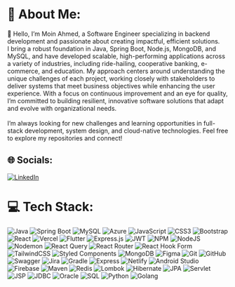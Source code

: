 # 💫 About Me:

👋 Hello, I’m Moin Ahmed, a Software Engineer specializing in backend development and passionate about creating impactful, efficient solutions.<br> I bring a robust foundation in Java, Spring Boot, Node.js, MongoDB, and MySQL, and have developed scalable, high-performing applications across a variety of industries, including ride-hailing, cooperative banking, e-commerce, and education. My approach centers around understanding the unique challenges of each project, working closely with stakeholders to deliver systems that meet business objectives while enhancing the user experience. With a focus on continuous improvement and an eye for quality,<br> I’m committed to building resilient, innovative software solutions that adapt and evolve with organizational needs.<br><br> I’m always looking for new challenges and learning opportunities in full-stack development, system design, and cloud-native technologies. Feel free to explore my repositories and connect!

## 🌐 Socials:

[![LinkedIn](https://img.shields.io/badge/LinkedIn-%230077B5.svg?logo=linkedin&logoColor=white)](www.linkedin.com/in/moin-ahmed-c-915508212)

# 💻 Tech Stack:

![Java](https://img.shields.io/badge/Java-%23ED8B00.svg?style=for-the-badge&logo=java&logoColor=white) ![Spring Boot](https://img.shields.io/badge/Spring_Boot-%236DB33F.svg?style=for-the-badge&logo=spring-boot&logoColor=white) ![MySQL](https://img.shields.io/badge/MySQL-%2300f.svg?style=for-the-badge&logo=mysql&logoColor=white) ![Azure](https://img.shields.io/badge/Azure-%230072C6.svg?style=for-the-badge&logo=microsoft-azure&logoColor=white) ![JavaScript](https://img.shields.io/badge/javascript-%23323330.svg?style=for-the-badge&logo=javascript&logoColor=%23F7DF1E) ![CSS3](https://img.shields.io/badge/css3-%231572B6.svg?style=for-the-badge&logo=css3&logoColor=white) ![Bootstrap](https://img.shields.io/badge/bootstrap-%238511FA.svg?style=for-the-badge&logo=bootstrap&logoColor=white) ![React](https://img.shields.io/badge/react-%2320232a.svg?style=for-the-badge&logo=react&logoColor=%2361DAFB) ![Vercel](https://img.shields.io/badge/vercel-%23000000.svg?style=for-the-badge&logo=vercel&logoColor=white) ![Flutter](https://img.shields.io/badge/Flutter-%2302569B.svg?style=for-the-badge&logo=Flutter&logoColor=white) ![Express.js](https://img.shields.io/badge/express.js-%23404d59.svg?style=for-the-badge&logo=express&logoColor=%2361DAFB) ![JWT](https://img.shields.io/badge/JWT-black?style=for-the-badge&logo=JSON%20web%20tokens) ![NPM](https://img.shields.io/badge/NPM-%23CB3837.svg?style=for-the-badge&logo=npm&logoColor=white) ![NodeJS](https://img.shields.io/badge/node.js-6DA55F?style=for-the-badge&logo=node.js&logoColor=white) ![Nodemon](https://img.shields.io/badge/NODEMON-%23323330.svg?style=for-the-badge&logo=nodemon&logoColor=%BBDEAD) ![React Query](https://img.shields.io/badge/-React%20Query-FF4154?style=for-the-badge&logo=react%20query&logoColor=white) ![React Router](https://img.shields.io/badge/React_Router-CA4245?style=for-the-badge&logo=react-router&logoColor=white) ![React Hook Form](https://img.shields.io/badge/React%20Hook%20Form-%23EC5990.svg?style=for-the-badge&logo=reacthookform&logoColor=white) ![TailwindCSS](https://img.shields.io/badge/tailwindcss-%2338B2AC.svg?style=for-the-badge&logo=tailwind-css&logoColor=white) ![Styled Components](https://img.shields.io/badge/styled--components-DB7093?style=for-the-badge&logo=styled-components&logoColor=white) ![MongoDB](https://img.shields.io/badge/MongoDB-%234ea94b.svg?style=for-the-badge&logo=mongodb&logoColor=white) ![Figma](https://img.shields.io/badge/figma-%23F24E1E.svg?style=for-the-badge&logo=figma&logoColor=white) ![Git](https://img.shields.io/badge/git-%23F05033.svg?style=for-the-badge&logo=git&logoColor=white) ![GitHub](https://img.shields.io/badge/github-%23121011.svg?style=for-the-badge&logo=github&logoColor=white) ![Swagger](https://img.shields.io/badge/-Swagger-%23Clojure?style=for-the-badge&logo=swagger&logoColor=white) ![Jira](https://img.shields.io/badge/jira-%230A0FFF.svg?style=for-the-badge&logo=jira&logoColor=white) ![Gradle](https://img.shields.io/badge/Gradle-02303A.svg?style=for-the-badge&logo=Gradle&logoColor=white) ![Express](https://img.shields.io/badge/Express-000000.svg?style=for-the-badge&logo=express&logoColor=white) ![Netlify](https://img.shields.io/badge/Netlify-00C7B7.svg?style=for-the-badge&logo=netlify&logoColor=white) ![Android Studio](https://img.shields.io/badge/Android_Studio-3DDC84.svg?style=for-the-badge&logo=android-studio&logoColor=white) ![Firebase](https://img.shields.io/badge/firebase-a08021?style=for-the-badge&logo=firebase&logoColor=ffcd34) ![Maven](https://img.shields.io/badge/Maven-C71A36?style=for-the-badge&logo=apache-maven&logoColor=white) ![Redis](https://img.shields.io/badge/Redis-DC382D?style=for-the-badge&logo=redis&logoColor=white) ![Lombok](https://img.shields.io/badge/Lombok-DC382D?style=for-the-badge&logo=lombok&logoColor=white) ![Hibernate](https://img.shields.io/badge/Hibernate-59666C?style=for-the-badge&logo=hibernate&logoColor=white) ![JPA](https://img.shields.io/badge/JPA-6DB33F?style=for-the-badge&logo=java&logoColor=white) ![Servlet](https://img.shields.io/badge/Servlet-007396?style=for-the-badge&logo=java&logoColor=white) ![JSP](https://img.shields.io/badge/JSP-007396?style=for-the-badge&logo=java&logoColor=white) ![JDBC](https://img.shields.io/badge/JDBC-007396?style=for-the-badge&logo=java&logoColor=white) ![Oracle](https://img.shields.io/badge/Oracle-F80000?style=for-the-badge&logo=oracle&logoColor=white) ![SQL](https://img.shields.io/badge/SQL-4479A1?style=for-the-badge&logo=postgresql&logoColor=white) ![Python](https://img.shields.io/badge/Python-3776AB?style=for-the-badge&logo=python&logoColor=white) ![Golang](https://img.shields.io/badge/Go-00ADD8?style=for-the-badge&logo=go&logoColor=white)